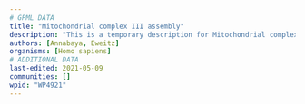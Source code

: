 ```yaml
---
# GPML DATA
title: "Mitochondrial complex III assembly"
description: "This is a temporary description for Mitochondrial complex III assembly"
authors: [Annabaya, Eweitz]
organisms: [Homo sapiens]
# ADDITIONAL DATA
last-edited: 2021-05-09
communities: []
wpid: "WP4921"
---
```

